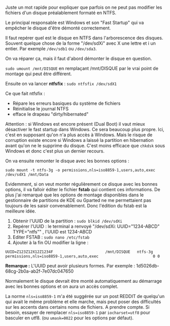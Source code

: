 Juste un mot rapide pour expliquer que parfois on ne peut pas modifier les fichiers d'un disque préalablement formaté en NTFS.

Le principal responsable est Windows et son "Fast Startup" qui va empêcher le disque d'être démonté correctement.

Il faut repérer quel est le disque en NTFS dans l'arborescence des disques. Souvent quelque chose de la forme "/dev/sdXi" avec X une lettre et i un entier. Par exemple `/dev/sdb1` ou `/dev/sda3`.

On va réparer ça, mais il faut d'abord démonter le disque en question. 

`sudo umount /mnt/DISQUE` 
en remplaçant /mnt/DISQUE par le vrai point de montage qui peut être différent. 

Ensuite on va lancer **ntfsfix** :
`sudo ntfsfix /dev/sdX1`

Ce que fait ntfsfix :
- Répare les erreurs basiques du système de fichiers
- Réinitialise le journal NTFS
- efface le drapeau "dirty/hibernated"

Attention : si Windows est encore présent (Dual Boot) il vaut mieux désactiver le fast startup dans Windows. Ce sera beaucoup plus propre.
Ici, c'est en supposant qu'on n'a plus accès à Windows. Mais le risque de corruption existe encore si Windows a laissé la partition en hibernation avant qu'on ne le supprime du disque. C'est moins efficace que `chkdsk` sous Windows et donc c'est plus un dernier recours.

On va ensuite remonter le disque avec les bonnes options :
```
sudo mount -t ntfs-3g -o permissions,nls=iso8859-1,users,auto,exec /dev/sdX1 /mnt/Data
```

Evidemment, si on veut monter régulièrement ce disque avec les bonnes options, il va falloir éditer le fichier **fstab** qui contient ces informations. De plus j'ai remarqué que les options de montage disponibles dans le gestionnaire de partitions de KDE ou Gparted ne me permettaient pas toujours de les saisir convenablement. Donc l'édition du fstab est la meilleure idée.

1) Obtenir l'UUID de la partition : `sudo blkid /dev/sdXi`
2) Repérer l'UUID : le terminal a renvoyé "/dev/sdXi: UUID="1234-ABCD" TYPE="ntfs"" , l'UUID est 1234-ABCD
3) Editer FSTAB : `sudo nano /etc/fstab`
4) Ajouter à la fin OU modifier la ligne :

```
UUID=Z123Z12X12Z1234F                       /mnt/DISQUE   ntfs-3g permissions,nls=iso8859-1,users,auto,exec                        0 0
```
**Remarque :** L'UUID peut avoir plusieurs formes. Par exemple :  1d5026db-68cg-2b0a-ab2f-7e07dc047650

Normalement le disque devrait être monté automatiquement au démarrage avec les bonnes options et on aura un accès complet.

La norme `nls=iso8859-1` m'a été suggérée sur un post REDDIT de quelqu'un qui avait le même problème et elle marche, mais peut poser des difficultés sur les accents dans certains noms de fichiers. A prendre compte. Si besoin, essayer de remplacer `nls=iso8859-1` par `iocharset=utf8` pour basculer en utf8. (ou `umask=0022` pour les options par défaut).
